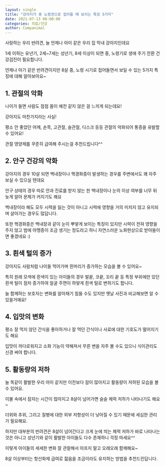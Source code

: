 ```yaml
---
layout: single
title: "강아지가 중 노령견으로 접어들 때 보이는 특징 5가지"
date: 2021-07-13 06:00:00
categories: 의료/건강
author: Companimal
---
```


사랑하는 우리 반려견, 늘 언제나 아이 같은 우리 집 막내 강아지인데요

1세 이하는 유년기, 2세~7세는 성년기, 8세 이상이 되면 중, 노령기로 생애 주기 전환 건강검진이 필요합니다.

언제나 아기 같은 반려견이지만 8살 중, 노령 시기로 접어들면서 보일 수 있는 5가지 특징에 대해 알아보아요~

## 1. 관절의 악화

나이가 들면 사람도 점점 몸이 예전 같지 않은 걸 느끼게 되는데요!

강아지도 마찬가지라는 사실!

평소 안 좋았던 어깨, 손목, 고관절, 슬관절, 디스크 등등 관절의 악화되어 통증을 유발할 수 있어요!

관절 영양제를 꾸준히 급여해 주시는걸 추천드립니다^^

## 2. 안구 건강의 악화

강아지의 경우 10살 되면 백내장이나 핵경화증이 발생하는 경우를 주변에서도 꽤 자주 보실 수 있으실 텐데요

안구 상태의 경우 따로 안과 진료를 받지 않는 한 백내장이나 눈의 이상 여부를 너무 뒤늦게 알아 문제가 커지기도 해요

백내장이라 해도 모두 시력을 잃는 것이 아니고 시력에 영향을 거의 미치지 않고 유지되며 살아가는 경우도 많답니다.

또한 핵경화증은 백내장과 같이 눈이 뿌얗게 보이는 특징이 있지만 시력이 전혀 영향을 주지 않고 밤에 야맹증이 조금 생기는 정도라고 하니 자연스러운 노화현상으로 받아들이면 좋겠네요 :)

## 3. 흰색 털의 증가

강아지도 사람처럼 나이들 먹어가며 흰머리가 증가하는 모습을 볼 수 있어요~

특히 원래 모색에 흰색이 있는 아이들의 경우 발끝, 코끝, 꼬리 끝 등 특정 부위에만 있던 흰색 털이 점차 증가하여 얼굴 주면이 하얗게 흰색 털로 변하기도 합니다.

늘 함께하는 보호자는 변화를 알아채기 힘들 수도 있지만 옛날 사진과 비교해보면 알 수 있을거예요!

## 4. 입맛의 변화

평소 잘 먹지 않던 간식을 좋아하거나 잘 먹던 간식이나 사료에 대한 기호도가 떨어지기도 해요

입맛이 까다로워지고 소화 기능이 약해져서 무른 변을 자주 볼 수도 있으니 식이관리도 신경 써야 합니다.

## 5. 활동량의 저하

늘 똑같이 활발한 우리 아이 같지만 이전보다 잠이 많아지고 활동량이 저하된 모습을 볼 수 있어요.

이불 속에서 잠자는 시간이 많아지고 8살이 넘어가면 슬슬 체력 저하가 나타나기도 해요~

더위와 추위, 그리고 질병에 대한 외부 저항성이 더 낮아질 수 있기 때문에 세심한 관리가 필요해요.

하지만 대부분의 반려견은 8살이 넘어간다고 크게 눈에 띄는 체력 저하가 바로 나타나는 것은 아니고 성년기와 같이 활발한 아이들도 다수 존재하니 걱정 마세요^^

이렇게 아이들의 세세한 변화 잘 관찰해서 아프지 말고 오래오래 함께해요~

8살 이상부터는 항산화제 급여로 젊음을 조금이라도 유지하는 방법을 추천드린답니다.
